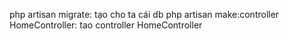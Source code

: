 php artisan migrate: tạo cho ta cái db
php artisan make:controller HomeController: tao controller HomeController

